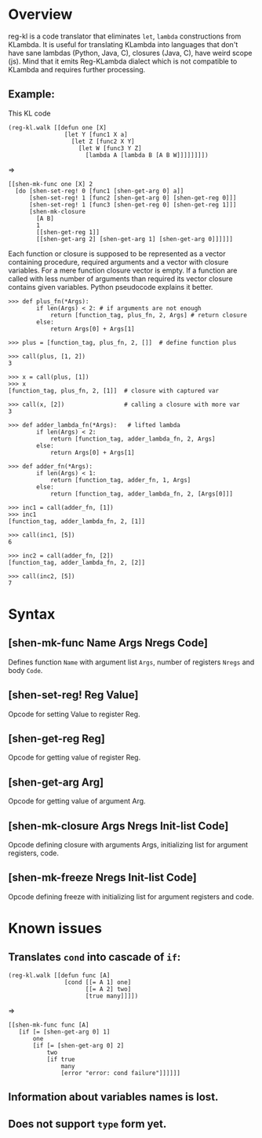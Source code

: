# Overview

reg-kl is a code translator that eliminates `let`, `lambda` constructions from
KLambda. It is useful for translating KLambda into languages that don't have
sane lambdas (Python, Java, C), closures (Java, C), have weird scope (js).
Mind that it emits Reg-KLambda dialect which is not compatible to KLambda and
requires further processing.

## Example:

This KL code


    (reg-kl.walk [[defun one [X]
                    [let Y [func1 X a]
                      [let Z [func2 X Y]
                        [let W [func3 Y Z]
                          [lambda A [lambda B [A B W]]]]]]]])


=>

    [[shen-mk-func one [X] 2
      [do [shen-set-reg! 0 [func1 [shen-get-arg 0] a]]
          [shen-set-reg! 1 [func2 [shen-get-arg 0] [shen-get-reg 0]]]
          [shen-set-reg! 1 [func3 [shen-get-reg 0] [shen-get-reg 1]]]
          [shen-mk-closure
            [A B]
            1
            [[shen-get-reg 1]]
            [[shen-get-arg 2] [shen-get-arg 1] [shen-get-arg 0]]]]]]

Each function or closure is supposed to be represented as a vector containing
procedure, required arguments and a vector with closure variables. For a
mere function closure vector is empty. If a function are called with less
number of arguments than required its vector closure contains given variables.
Python pseudocode explains it better.

    >>> def plus_fn(*Args):
            if len(Args) < 2: # if arguments are not enough
                return [function_tag, plus_fn, 2, Args] # return closure
            else:
                return Args[0] + Args[1]

    >>> plus = [function_tag, plus_fn, 2, []]  # define function plus

    >>> call(plus, [1, 2])
    3

    >>> x = call(plus, [1])
    >>> x
    [function_tag, plus_fn, 2, [1]]  # closure with captured var

    >>> call(x, [2])                 # calling a closure with more var
    3

    >>> def adder_lambda_fn(*Args):   # lifted lambda
            if len(Args) < 2:
                return [function_tag, adder_lambda_fn, 2, Args]
            else:
                return Args[0] + Args[1]

    >>> def adder_fn(*Args):
            if len(Args) < 1:
                return [function_tag, adder_fn, 1, Args]
            else:
                return [function_tag, adder_lambda_fn, 2, [Args[0]]]

    >>> inc1 = call(adder_fn, [1])
    >>> inc1
    [function_tag, adder_lambda_fn, 2, [1]]

    >>> call(inc1, [5])
    6

    >>> inc2 = call(adder_fn, [2])
    [function_tag, adder_lambda_fn, 2, [2]]

    >>> call(inc2, [5])
    7

# Syntax

## [shen-mk-func Name Args Nregs Code]

Defines function `Name` with argument list `Args`, number of registers `Nregs`
and body `Code`.

## [shen-set-reg! Reg Value]

Opcode for setting Value to register Reg.

## [shen-get-reg Reg]

Opcode for getting value of register Reg.

## [shen-get-arg Arg]

Opcode for getting value of argument Arg.

## [shen-mk-closure Args Nregs Init-list Code]

Opcode defining closure with arguments Args, initializing list for argument
registers, code.

## [shen-mk-freeze Nregs Init-list Code]

Opcode defining freeze with initializing list for argument registers and code.

# Known issues

## Translates `cond` into cascade of `if`:

    (reg-kl.walk [[defun func [A]
                    [cond [[= A 1] one]
                          [[= A 2] two]
                          [true many]]]])

=>

    [[shen-mk-func func [A]
       [if [= [shen-get-arg 0] 1]
           one
           [if [= [shen-get-arg 0] 2]
               two
               [if true
                   many
                   [error "error: cond failure"]]]]]]

## Information about variables names is lost.
## Does not support `type` form yet.
